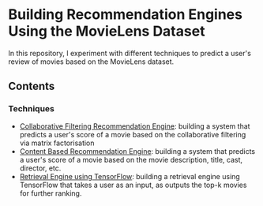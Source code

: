 # Building Recommendation Engines Using the MovieLens Dataset
In this repository, I experiment with different techniques to predict a user's review of movies based on the MovieLens dataset.

## Contents

### Techniques
* [Collaborative Filtering Recommendation Engine](../master/Collaborative_Filtering_Recommender_System.ipynb): building a system that predicts a user's score of a movie based on the collaborative filtering via matrix factorisation
* [Content Based Recommendation Engine](../master/content_based_recommendation_engine.ipynb): building a system that predicts a user's score of a movie based on the movie description, title, cast, director, etc.
* [Retrieval Engine using TensorFlow](../master/Recommending_Movies_Retrieval.ipynb): building a retrieval engine using TensorFlow that takes a user as an input, as outputs the top-k movies for further ranking.
